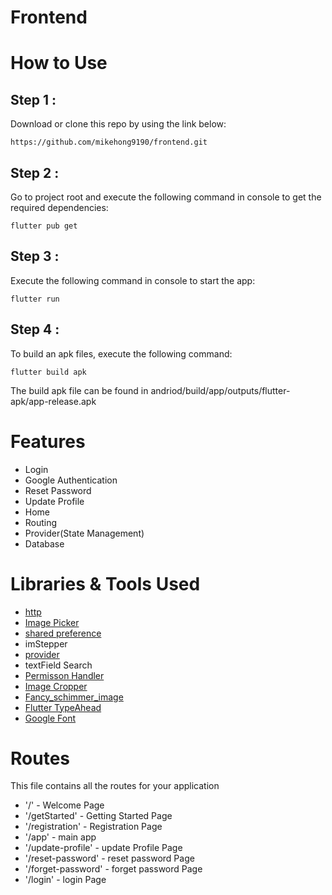 # Frontend

# How to Use 

## Step 1 : 
Download or clone this repo by using the link below:
```
https://github.com/mikehong9190/frontend.git
```

## Step 2 : 
Go to project root and execute the following command in console to get the required dependencies:
```
flutter pub get 
```
## Step 3 :
Execute the following command in console to start the app:
```
flutter run 
```
## Step 4 :
To build an apk files, execute the following command:
```
flutter build apk
```
The build apk file can be found in andriod/build/app/outputs/flutter-apk/app-release.apk

# Features
- Login
- Google Authentication
- Reset Password 
- Update Profile
- Home 
- Routing 
- Provider(State Management)
- Database 

# Libraries & Tools Used 
- [http](https://pub.dev/packages/http)
- [Image Picker](https://pub.dev/packages/image_picker) 
- [shared preference](https://pub.dev/packages/shared_preferences)
- imStepper
- [provider](https://pub.dev/packages/provider)
- textField Search
- [Permisson Handler](https://pub.dev/packages/permission_handler)
- [Image Cropper](https://pub.dev/packages/image_cropper)
- [Fancy_schimmer_image](https://pub.dev/packages/fancy_shimmer_image)
- [Flutter TypeAhead](https://pub.dev/packages/flutter_typeahead)
- [Google Font](https://pub.dev/packages/google_fonts)
# Routes 
This file contains all the routes for your application
- '/' - Welcome Page
- '/getStarted' - Getting Started Page
- '/registration' - Registration Page
- '/app' - main app
- '/update-profile' - update Profile Page
- '/reset-password' - reset password Page
- '/forget-password' - forget password Page 
- '/login' - login Page





